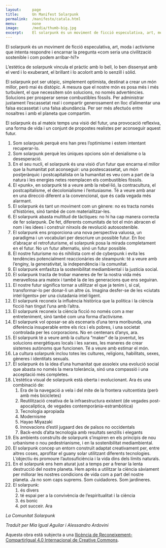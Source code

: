 ```yaml
---
layout:     page
title:      Un Manifest Solarpunk
permalink:  /manifesto/catala.html
menu:       none
image:      /media/thumb-big.jpg
excerpt:    El solarpunk és un moviment de ficció especulativa, art, moda i activisme que intenta respondre i encarnar la pregunta «com seria una civilització sostenible i com podem arribar-hi?»
---
```


El solarpunk és un moviment de ficció especulativa, art, moda i activisme que intenta respondre i encarnar la pregunta «com seria una civilització sostenible i com podem arribar-hi?»

L’estètica de solarpunk vincula el pràctic amb lo bell, lo ben dissenyat amb el verd i lo exuberant, el brillant i lo acolorit amb lo senzill i sòlid.

El solarpunk pot ser utòpic, simplement optimista, destinat a crear un món millor, però mai és distòpic. A mesura que el nostre món es posa més i més turbulent, el que necessitem són solucions, no només advertències. Solucions per prosperar sense combustibles fòssils. Per administrar justament l’escassetat real i compartir generosament en lloc d’alimentar una falsa escassetat i una falsa abundància. Per ser més afectuós entre nosaltres i amb el planeta que compartim.

El solarpunk és al mateix temps una visió del futur, una provocació reflexiva, una forma de vida i un conjunt de propostes realistes per aconseguir aquest futur.

1. Som solarpunk perquè ens han pres l’optimisme i estem intentant recuperar-lo.
2. Som solarpunk perquè les úniques opcions són el denialisme o la desesperació.
3. En el seu nucli, el solarpunk és una visió d’un futur que encarna el millor que la humanitat pot aconseguir: una postescassetat, un món postjeràrquic i postcapitalista on la humanitat es veu com a part de la natura i les energies netes reemplacen els combustibles fòssils.
4. El «punk», en solarpunk té a veure amb la rebel·lió, la contracultura, el postcapitalisme, el decolonialisme i l’entusiasme. Té a veure amb anar en una direcció diferent a la convencional, que és cada vegada més alarmant.
5. El solarpunk és tant un moviment com un gènere: no es tracta només d’històries, sinó també de com materialitzar-les.
6. El solarpunk abasta multitud de tàctiques: no hi ha cap manera correcta de fer solarpunk. De fet, diferents comunitats de tot el món abracen el nom i les idees i construir nínxols de revolució autosostenible.
7. El solarpunk ens proporciona una nova perspectiva valuosa, un paradigma i un vocabulari per descriure un possible futur. En lloc d’abraçar el retrofuturisme, el solarpunk posa la mirada completament en el futur. No un futur alternatiu, sinó un futur possible.
8. El nostre futurisme no és nihilista com el de cyberpunk i evita les tendències potencialment reaccionàries de steampunk: té a veure amb l’enginy, la generativitat, la independència i la comunitat.
9. El solarpunk emfasitza la sostenibilitat mediambiental i la justícia social.
10. El solarpunk tracta de trobar maneres de fer la nostra vida més meravellosa ara mateix i també la de les generacions que ens seguiran.
11. El nostre futur significa tornar a utilitzar el que ja tenim i, si cal, transformar-lo per donar-li un altre ús. Imagina desfer-se de les «ciutats intel·ligents» per una ciutadania intel·ligent.
12. El solarpunk reconeix la influència històrica que la política i la ciència ficció han tingut l’una amb l’altra.
13. El solarpunk reconeix la ciència ficció no només com a mer entreteniment, sinó també com una forma d’activisme.
14. El solarpunk vol oposar-se als escenaris d’una terra moribunda, una diferència insuperable entre els rics i els pobres, i una societat controlada per les corporacions. No en centenars d’anys, ara.
15. El solarpunk té a veure amb la cultura “maker” de la joventut, les solucions energètiques locals i les xarxes, les maneres de crear sistemes autònoms que funcionen. Té a veure amb estimar el món.
16. La cultura solarpunk inclou totes les cultures, religions, habilitats, sexes, gèneres i identitats sexuals.
17. El solarpunk és la idea d’una humanitat que assoleix una evolució social que abasta no només la mera tolerància, sinó una compassió i una acceptació més completes.
18. L’estètica visual de solarpunk està oberta i evolucionant. Ara és una combinació de:
    1. Era de la navegació a vela i del mite de la frontera vuitcentista (però amb més bicicletes)
    2. Reutilització creativa de la infraestructura existent (de vegades post-apocalíptica, de vegades contemporània-estrambòtica)
    3. Tecnologia apropiada
    4. Modernisme
    5. Hayao Miyazaki
    6. Innovacions d’estil jugaard des de països no occidentals
    7. Back-ends d’alta tecnologia amb resultats senzills i elegants
19. Els ambients construïts de solarpunk s’inspiren en els principis de nou urbanisme o nou pedestrianisme, i en la sostenibilitat mediambiental.
20. El solarpunk concep un entorn construït adaptat creativament per, entre altres coses, aprofitar el guany solar utilitzant diferents tecnologies. L’objectiu és promoure l’autosuficiència i la vida dins dels límits naturals.
21. En el solarpunk ens hem aturat just a temps per a frenar la lenta destrucció del nostre planeta. Hem après a utilitzar la ciència sàviament per millorar les nostres condicions de vida com a part del nostre planeta. Ja no som caps suprems. Som cuidadores. Som jardineres.
22. El solarpunk:
    1. és divers
    2. té espai per a la convivència de l’espiritualitat i la ciència
    3. és bonic
    4. pot succeir. Ara

*La Comunitat Solarpunk*

*Traduït per Mia Igual Aguilar i Alessandro Ardovini*

Aquesta obra està subjecta a una [llicència de Reconeixement-CompartirIgual 4.0 Internacional de Creative Commons](http://creativecommons.org/licenses/by-sa/4.0/).
